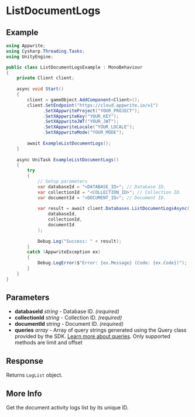 # ListDocumentLogs

## Example

```csharp
using Appwrite;
using Cysharp.Threading.Tasks;
using UnityEngine;

public class ListDocumentLogsExample : MonoBehaviour
{
    private Client client;
    
    async void Start()
    {
        client = gameObject.AddComponent<Client>();
        client.SetEndpoint("https://cloud.appwrite.io/v1")
              .SetXAppwriteProject("YOUR_PROJECT");
              .SetXAppwriteKey("YOUR_KEY");
              .SetXAppwriteJWT("YOUR_JWT");
              .SetXAppwriteLocale("YOUR_LOCALE");
              .SetXAppwriteMode("YOUR_MODE");
        
        await ExampleListDocumentLogs();
    }
    
    async UniTask ExampleListDocumentLogs()
    {
        try
        {
            // Setup parameters
            var databaseId = "<DATABASE_ID>"; // Database ID.
            var collectionId = "<COLLECTION_ID>"; // Collection ID.
            var documentId = "<DOCUMENT_ID>"; // Document ID.
            
            var result = await client.Databases.ListDocumentLogsAsync(
                databaseId,
                collectionId,
                documentId
            );
            
            Debug.Log("Success: " + result);
        }
        catch (AppwriteException ex)
        {
            Debug.LogError($"Error: {ex.Message} (Code: {ex.Code})");
        }
    }
}
```

## Parameters

- **databaseId** *string* - Database ID. *(required)*
- **collectionId** *string* - Collection ID. *(required)*
- **documentId** *string* - Document ID. *(required)*
- **queries** *array* - Array of query strings generated using the Query class provided by the SDK. [Learn more about queries](https://appwrite.io/docs/queries). Only supported methods are limit and offset

## Response

Returns `LogList` object.
## More Info

Get the document activity logs list by its unique ID.
